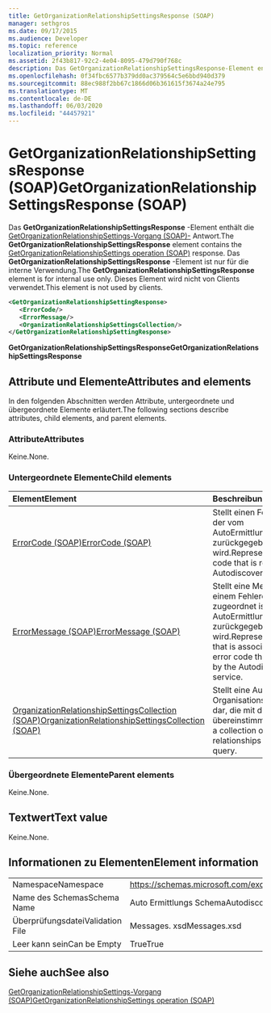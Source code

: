 ```yaml
---
title: GetOrganizationRelationshipSettingsResponse (SOAP)
manager: sethgros
ms.date: 09/17/2015
ms.audience: Developer
ms.topic: reference
localization_priority: Normal
ms.assetid: 2f43b817-92c2-4e04-8095-479d790f768c
description: Das GetOrganizationRelationshipSettingsResponse-Element enthält die GetOrganizationRelationshipSettings-Vorgang (SOAP)-Antwort. Das GetOrganizationRelationshipSettingsResponse-Element ist nur für die interne Verwendung. Dieses Element wird nicht von Clients verwendet.
ms.openlocfilehash: 0f34fbc6577b379dd0ac379564c5e6bbd940d379
ms.sourcegitcommit: 88ec988f2bb67c1866d06b361615f3674a24e795
ms.translationtype: MT
ms.contentlocale: de-DE
ms.lasthandoff: 06/03/2020
ms.locfileid: "44457921"
---
```

# <a name="getorganizationrelationshipsettingsresponse-soap"></a><span data-ttu-id="7882d-105">GetOrganizationRelationshipSettingsResponse (SOAP)</span><span class="sxs-lookup"><span data-stu-id="7882d-105">GetOrganizationRelationshipSettingsResponse (SOAP)</span></span>

<span data-ttu-id="7882d-106">Das **GetOrganizationRelationshipSettingsResponse** -Element enthält die [GetOrganizationRelationshipSettings-Vorgang (SOAP)-](getorganizationrelationshipsettings-operation-soap.md) Antwort.</span><span class="sxs-lookup"><span data-stu-id="7882d-106">The **GetOrganizationRelationshipSettingsResponse** element contains the [GetOrganizationRelationshipSettings operation (SOAP)](getorganizationrelationshipsettings-operation-soap.md) response.</span></span> <span data-ttu-id="7882d-107">Das **GetOrganizationRelationshipSettingsResponse** -Element ist nur für die interne Verwendung.</span><span class="sxs-lookup"><span data-stu-id="7882d-107">The **GetOrganizationRelationshipSettingsResponse** element is for internal use only.</span></span> <span data-ttu-id="7882d-108">Dieses Element wird nicht von Clients verwendet.</span><span class="sxs-lookup"><span data-stu-id="7882d-108">This element is not used by clients.</span></span> 
  
```XML
<GetOrganizationRelationshipSettingResponse>
   <ErrorCode/>
   <ErrorMessage/>
   <OrganizationRelationshipSettingsCollection/>
</GetOrganizationRelationshipSettingResponse>
```

 <span data-ttu-id="7882d-109">**GetOrganizationRelationshipSettingsResponse**</span><span class="sxs-lookup"><span data-stu-id="7882d-109">**GetOrganizationRelationshipSettingsResponse**</span></span>
## <a name="attributes-and-elements"></a><span data-ttu-id="7882d-110">Attribute und Elemente</span><span class="sxs-lookup"><span data-stu-id="7882d-110">Attributes and elements</span></span>

<span data-ttu-id="7882d-111">In den folgenden Abschnitten werden Attribute, untergeordnete und übergeordnete Elemente erläutert.</span><span class="sxs-lookup"><span data-stu-id="7882d-111">The following sections describe attributes, child elements, and parent elements.</span></span>
  
### <a name="attributes"></a><span data-ttu-id="7882d-112">Attribute</span><span class="sxs-lookup"><span data-stu-id="7882d-112">Attributes</span></span>

<span data-ttu-id="7882d-113">Keine.</span><span class="sxs-lookup"><span data-stu-id="7882d-113">None.</span></span>
  
### <a name="child-elements"></a><span data-ttu-id="7882d-114">Untergeordnete Elemente</span><span class="sxs-lookup"><span data-stu-id="7882d-114">Child elements</span></span>

|<span data-ttu-id="7882d-115">**Element**</span><span class="sxs-lookup"><span data-stu-id="7882d-115">**Element**</span></span>|<span data-ttu-id="7882d-116">**Beschreibung**</span><span class="sxs-lookup"><span data-stu-id="7882d-116">**Description**</span></span>|
|:-----|:-----|
|[<span data-ttu-id="7882d-117">ErrorCode (SOAP)</span><span class="sxs-lookup"><span data-stu-id="7882d-117">ErrorCode (SOAP)</span></span>](errorcode-soap.md) <br/> |<span data-ttu-id="7882d-118">Stellt einen Fehlercode dar, der vom AutoErmittlungsdienst zurückgegeben wird.</span><span class="sxs-lookup"><span data-stu-id="7882d-118">Represents an error code that is returned by the Autodiscover service.</span></span>  <br/> |
|[<span data-ttu-id="7882d-119">ErrorMessage (SOAP)</span><span class="sxs-lookup"><span data-stu-id="7882d-119">ErrorMessage (SOAP)</span></span>](errormessage-soap.md) <br/> |<span data-ttu-id="7882d-120">Stellt eine Meldung dar, die einem Fehlercode zugeordnet ist, der vom AutoErmittlungsdienst zurückgegeben wird.</span><span class="sxs-lookup"><span data-stu-id="7882d-120">Represents a message that is associated with an error code that is returned by the Autodiscover service.</span></span>  <br/> |
|[<span data-ttu-id="7882d-121">OrganizationRelationshipSettingsCollection (SOAP)</span><span class="sxs-lookup"><span data-stu-id="7882d-121">OrganizationRelationshipSettingsCollection (SOAP)</span></span>](organizationrelationshipsettingscollection-soap.md) <br/> |<span data-ttu-id="7882d-122">Stellt eine Auflistung von Organisationsbeziehungen dar, die mit der Abfrage übereinstimmen.</span><span class="sxs-lookup"><span data-stu-id="7882d-122">Represents a collection of organization relationships that match the query.</span></span>  <br/> |
   
### <a name="parent-elements"></a><span data-ttu-id="7882d-123">Übergeordnete Elemente</span><span class="sxs-lookup"><span data-stu-id="7882d-123">Parent elements</span></span>

<span data-ttu-id="7882d-124">Keine.</span><span class="sxs-lookup"><span data-stu-id="7882d-124">None.</span></span>
  
## <a name="text-value"></a><span data-ttu-id="7882d-125">Textwert</span><span class="sxs-lookup"><span data-stu-id="7882d-125">Text value</span></span>

<span data-ttu-id="7882d-126">Keine.</span><span class="sxs-lookup"><span data-stu-id="7882d-126">None.</span></span>
  
## <a name="element-information"></a><span data-ttu-id="7882d-127">Informationen zu Elementen</span><span class="sxs-lookup"><span data-stu-id="7882d-127">Element information</span></span>

|||
|:-----|:-----|
|<span data-ttu-id="7882d-128">Namespace</span><span class="sxs-lookup"><span data-stu-id="7882d-128">Namespace</span></span>  <br/> |https://schemas.microsoft.com/exchange/2010/Autodiscover  <br/> |
|<span data-ttu-id="7882d-129">Name des Schemas</span><span class="sxs-lookup"><span data-stu-id="7882d-129">Schema Name</span></span>  <br/> |<span data-ttu-id="7882d-130">Auto Ermittlungs Schema</span><span class="sxs-lookup"><span data-stu-id="7882d-130">Autodiscover schema</span></span>  <br/> |
|<span data-ttu-id="7882d-131">Überprüfungsdatei</span><span class="sxs-lookup"><span data-stu-id="7882d-131">Validation File</span></span>  <br/> |<span data-ttu-id="7882d-132">Messages. xsd</span><span class="sxs-lookup"><span data-stu-id="7882d-132">Messages.xsd</span></span>  <br/> |
|<span data-ttu-id="7882d-133">Leer kann sein</span><span class="sxs-lookup"><span data-stu-id="7882d-133">Can be Empty</span></span>  <br/> |<span data-ttu-id="7882d-134">True</span><span class="sxs-lookup"><span data-stu-id="7882d-134">True</span></span>  <br/> |
   
## <a name="see-also"></a><span data-ttu-id="7882d-135">Siehe auch</span><span class="sxs-lookup"><span data-stu-id="7882d-135">See also</span></span>



[<span data-ttu-id="7882d-136">GetOrganizationRelationshipSettings-Vorgang (SOAP)</span><span class="sxs-lookup"><span data-stu-id="7882d-136">GetOrganizationRelationshipSettings operation (SOAP)</span></span>](getorganizationrelationshipsettings-operation-soap.md)

